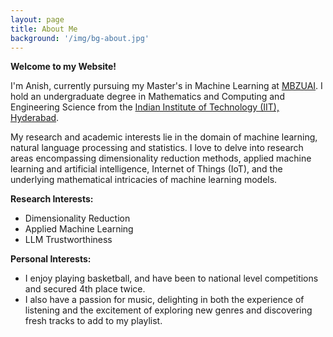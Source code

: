 ```yaml
---
layout: page
title: About Me
background: '/img/bg-about.jpg'
---
```

**Welcome to my Website!**

I'm Anish, currently pursuing my Master's in Machine Learning at <a href="https://mbzuai.ac.ae" target = "_blank"> MBZUAI</a>.  I hold an undergraduate degree in Mathematics and Computing and Engineering Science from the <a href="https://www.iith.ac.in" target = "_blank">Indian Institute of Technology (IIT), Hyderabad</a>.

My research and academic interests lie in the domain of machine learning, natural language processing and statistics. I love to delve into research areas encompassing dimensionality reduction methods, applied machine learning and artificial intelligence, Internet of Things (IoT), and the underlying mathematical intricacies of machine learning models.

**Research Interests:**
* Dimensionality Reduction
* Applied Machine Learning
* LLM Trustworthiness

**Personal Interests:**  
* I enjoy playing basketball, and have been to national level competitions and secured 4th place twice.
* I also have a passion for music, delighting in both the experience of listening and the excitement of exploring new genres and discovering fresh tracks to add to my playlist.